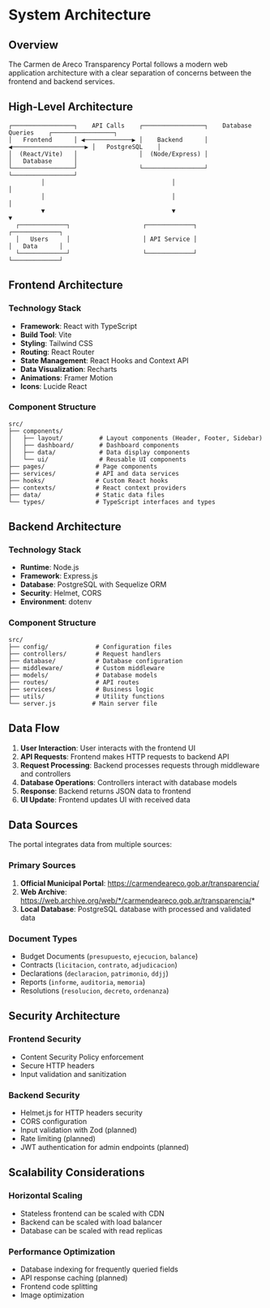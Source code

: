 # System Architecture

## Overview

The Carmen de Areco Transparency Portal follows a modern web application architecture with a clear separation of concerns between the frontend and backend services.

## High-Level Architecture

```
┌─────────────────┐    API Calls    ┌─────────────────┐    Database Queries    ┌─────────────────┐
│   Frontend      │ ◀─────────────▶ │    Backend      │ ◀────────────────────▶ │   PostgreSQL    │
│  (React/Vite)   │                 │  (Node/Express) │                        │   Database      │
└─────────────────┘                 └─────────────────┘                        └─────────────────┘
         │                                   │                                          │
         │                                   │                                          │
         ▼                                   ▼                                          ▼
  ┌─────────────┐                    ┌─────────────┐                           ┌─────────────┐
  │   Users     │                    │ API Service │                           │   Data      │
  └─────────────┘                    └─────────────┘                           └─────────────┘
```

## Frontend Architecture

### Technology Stack
- **Framework**: React with TypeScript
- **Build Tool**: Vite
- **Styling**: Tailwind CSS
- **Routing**: React Router
- **State Management**: React Hooks and Context API
- **Data Visualization**: Recharts
- **Animations**: Framer Motion
- **Icons**: Lucide React

### Component Structure
```
src/
├── components/
│   ├── layout/          # Layout components (Header, Footer, Sidebar)
│   ├── dashboard/       # Dashboard components
│   ├── data/            # Data display components
│   └── ui/              # Reusable UI components
├── pages/              # Page components
├── services/           # API and data services
├── hooks/              # Custom React hooks
├── contexts/           # React context providers
├── data/               # Static data files
└── types/              # TypeScript interfaces and types
```

## Backend Architecture

### Technology Stack
- **Runtime**: Node.js
- **Framework**: Express.js
- **Database**: PostgreSQL with Sequelize ORM
- **Security**: Helmet, CORS
- **Environment**: dotenv

### Component Structure
```
src/
├── config/             # Configuration files
├── controllers/        # Request handlers
├── database/           # Database configuration
├── middleware/         # Custom middleware
├── models/             # Database models
├── routes/             # API routes
├── services/           # Business logic
├── utils/              # Utility functions
└── server.js          # Main server file
```

## Data Flow

1. **User Interaction**: User interacts with the frontend UI
2. **API Requests**: Frontend makes HTTP requests to backend API
3. **Request Processing**: Backend processes requests through middleware and controllers
4. **Database Operations**: Controllers interact with database models
5. **Response**: Backend returns JSON data to frontend
6. **UI Update**: Frontend updates UI with received data

## Data Sources

The portal integrates data from multiple sources:

### Primary Sources
1. **Official Municipal Portal**: https://carmendeareco.gob.ar/transparencia/
2. **Web Archive**: https://web.archive.org/web/*/carmendeareco.gob.ar/transparencia/*
3. **Local Database**: PostgreSQL database with processed and validated data

### Document Types
- Budget Documents (`presupuesto`, `ejecucion`, `balance`)
- Contracts (`licitacion`, `contrato`, `adjudicacion`)
- Declarations (`declaracion`, `patrimonio`, `ddjj`)
- Reports (`informe`, `auditoria`, `memoria`)
- Resolutions (`resolucion`, `decreto`, `ordenanza`)

## Security Architecture

### Frontend Security
- Content Security Policy enforcement
- Secure HTTP headers
- Input validation and sanitization

### Backend Security
- Helmet.js for HTTP headers security
- CORS configuration
- Input validation with Zod (planned)
- Rate limiting (planned)
- JWT authentication for admin endpoints (planned)

## Scalability Considerations

### Horizontal Scaling
- Stateless frontend can be scaled with CDN
- Backend can be scaled with load balancer
- Database can be scaled with read replicas

### Performance Optimization
- Database indexing for frequently queried fields
- API response caching (planned)
- Frontend code splitting
- Image optimization